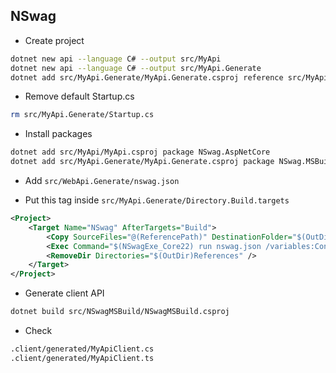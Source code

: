 ## NSwag

- Create project

```bash
dotnet new api --language C# --output src/MyApi
dotnet new api --language C# --output src/MyApi.Generate
dotnet add src/MyApi.Generate/MyApi.Generate.csproj reference src/MyApi/MyApi.csproj
```

- Remove default Startup.cs

```bash
rm src/MyApi.Generate/Startup.cs
```

- Install packages

```bash
dotnet add src/MyApi/MyApi.csproj package NSwag.AspNetCore
dotnet add src/MyApi.Generate/MyApi.Generate.csproj package NSwag.MSBuild
```

- Add `src/WebApi.Generate/nswag.json`

- Put this tag inside `src/MyApi.Generate/Directory.Build.targets`

```xml
<Project>
    <Target Name="NSwag" AfterTargets="Build">
        <Copy SourceFiles="@(ReferencePath)" DestinationFolder="$(OutDir)References" />
        <Exec Command="$(NSwagExe_Core22) run nswag.json /variables:Configuration=$(Configuration),OutDir=$(OutDir),OutputPath=$(OutputPath)" />
        <RemoveDir Directories="$(OutDir)References" />
    </Target>
</Project>
```

- Generate client API

```bash
dotnet build src/NSwagMSBuild/NSwagMSBuild.csproj
```

- Check

```bash
.client/generated/MyApiClient.cs
.client/generated/MyApiClient.ts
```